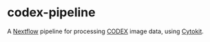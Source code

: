 # codex-pipeline
A [Nextflow](https://www.nextflow.io/index.html) pipeline for processing [CODEX](https://www.akoyabio.com/codextm/technology) image data, using [Cytokit](https://github.com/hammerlab/cytokit).
